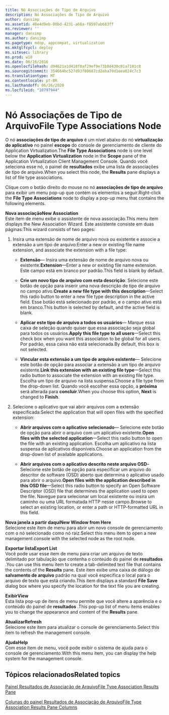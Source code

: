 ```yaml
---
title: Nó Associações de Tipo de Arquivo
description: Nó Associações de Tipo de Arquivo
author: dansimp
ms.assetid: 48e4d9eb-00bd-4231-a68a-f8597ab683ff
ms.reviewer: ''
manager: dansimp
ms.author: dansimp
ms.pagetype: mdop, appcompat, virtualization
ms.mktglfcycl: deploy
ms.sitesec: library
ms.prod: w10
ms.date: 06/16/2016
ms.openlocfilehash: d94621a1d418f0af29ef9e73b8d430c81a7181c8
ms.sourcegitcommit: 354664bc527d93f80687cd2eba70d1eea024c7c3
ms.translationtype: MT
ms.contentlocale: pt-BR
ms.lasthandoff: 06/26/2020
ms.locfileid: "10797944"
---
```

# <span data-ttu-id="d81a0-103">Nó Associações de Tipo de Arquivo</span><span class="sxs-lookup"><span data-stu-id="d81a0-103">File Type Associations Node</span></span>


<span data-ttu-id="d81a0-104">O nó **associações de tipo de arquivo** é um nível abaixo do nó **virtualização do aplicativo** no painel **escopo** do console de gerenciamento de cliente do Application Virtualization.</span><span class="sxs-lookup"><span data-stu-id="d81a0-104">The **File Type Associations** node is one level below the **Application Virtualization** node in the **Scope** pane of the Application Virtualization Client Management Console.</span></span> <span data-ttu-id="d81a0-105">Quando você seleciona esse nó, o painel de **resultados** exibe uma lista de associações de tipo de arquivo.</span><span class="sxs-lookup"><span data-stu-id="d81a0-105">When you select this node, the **Results** pane displays a list of file type associations.</span></span>

<span data-ttu-id="d81a0-106">Clique com o botão direito do mouse no nó **associações de tipo de arquivo** para exibir um menu pop-up que contém os elementos a seguir.</span><span class="sxs-lookup"><span data-stu-id="d81a0-106">Right-click the **File Type Associations** node to display a pop-up menu that contains the following elements.</span></span>

<a href="" id="new-association"></a>**<span data-ttu-id="d81a0-107">Nova associação</span><span class="sxs-lookup"><span data-stu-id="d81a0-107">New Association</span></span>**  
<span data-ttu-id="d81a0-108">Este item de menu exibe o assistente de nova associação.</span><span class="sxs-lookup"><span data-stu-id="d81a0-108">This menu item displays the New Association Wizard.</span></span> <span data-ttu-id="d81a0-109">Este assistente consiste em duas páginas:</span><span class="sxs-lookup"><span data-stu-id="d81a0-109">This wizard consists of two pages:</span></span>

1.  <span data-ttu-id="d81a0-110">Insira uma extensão de nome de arquivo nova ou existente e associe a extensão a um tipo de arquivo:</span><span class="sxs-lookup"><span data-stu-id="d81a0-110">Enter a new or existing file name extension, and associate the extension with a file type:</span></span>

    -   <span data-ttu-id="d81a0-111">**Extensão**— Insira uma extensão de nome de arquivo nova ou existente.</span><span class="sxs-lookup"><span data-stu-id="d81a0-111">**Extension**—Enter a new or existing file name extension.</span></span> <span data-ttu-id="d81a0-112">Este campo está em branco por padrão.</span><span class="sxs-lookup"><span data-stu-id="d81a0-112">This field is blank by default.</span></span>

    -   <span data-ttu-id="d81a0-113">**Crie um novo tipo de arquivo com esta descrição**: Selecione este botão de opção para inserir uma nova descrição de tipo de arquivo no campo ativo.</span><span class="sxs-lookup"><span data-stu-id="d81a0-113">**Create a new file type with this description**—Select this radio button to enter a new file type description in the active field.</span></span> <span data-ttu-id="d81a0-114">Esse botão está selecionado por padrão, e o campo ativo está em branco.</span><span class="sxs-lookup"><span data-stu-id="d81a0-114">This button is selected by default, and the active field is blank.</span></span>

    -   <span data-ttu-id="d81a0-115">**Aplicar este tipo de arquivo a todos os usuários**— Marque essa caixa de seleção quando quiser que essa associação seja global para todos os usuários.</span><span class="sxs-lookup"><span data-stu-id="d81a0-115">**Apply this file type to all users**—Select this check box when you want this association to be global for all users.</span></span> <span data-ttu-id="d81a0-116">Por padrão, essa caixa não está selecionada.</span><span class="sxs-lookup"><span data-stu-id="d81a0-116">By default, this box is not selected.</span></span>

    -   <span data-ttu-id="d81a0-117">**Vincular esta extensão a um tipo de arquivo existente**— Selecione este botão de opção para associar a extensão a um tipo de arquivo existente.</span><span class="sxs-lookup"><span data-stu-id="d81a0-117">**Link this extension with an existing file type**—Select this radio button to associate the extension with an existing file type.</span></span> <span data-ttu-id="d81a0-118">Escolha um tipo de arquivo na lista suspensa.</span><span class="sxs-lookup"><span data-stu-id="d81a0-118">Choose a file type from the drop-down list.</span></span> <span data-ttu-id="d81a0-119">Quando você escolher essa opção, a **próxima** será alterada para **concluir**.</span><span class="sxs-lookup"><span data-stu-id="d81a0-119">When you choose this option, **Next** is changed to **Finish**.</span></span>

2.  <span data-ttu-id="d81a0-120">Selecione o aplicativo que vai abrir arquivos com a extensão especificada:</span><span class="sxs-lookup"><span data-stu-id="d81a0-120">Select the application that will open files with the specified extension:</span></span>

    -   <span data-ttu-id="d81a0-121">**Abrir arquivos com o aplicativo selecionado**— Selecione este botão de opção para abrir o arquivo com um aplicativo existente.</span><span class="sxs-lookup"><span data-stu-id="d81a0-121">**Open files with the selected application**—Select this radio button to open the file with an existing application.</span></span> <span data-ttu-id="d81a0-122">Escolha um aplicativo na lista suspensa de aplicativos disponíveis.</span><span class="sxs-lookup"><span data-stu-id="d81a0-122">Choose an application from the drop-down list of available applications.</span></span>

    -   <span data-ttu-id="d81a0-123">**Abrir arquivos com o aplicativo descrito neste arquivo OSD**– Selecione este botão de opção para especificar um arquivo do descritor de software (OSD) aberto que determina o aplicativo usado para abrir o arquivo.</span><span class="sxs-lookup"><span data-stu-id="d81a0-123">**Open files with the application described in this OSD file**—Select this radio button to specify an Open Software Descriptor (OSD) file that determines the application used to open the file.</span></span> <span data-ttu-id="d81a0-124">Navegue para selecionar um local existente ou insira um caminho ou uma URL formatada HTTP nesse campo.</span><span class="sxs-lookup"><span data-stu-id="d81a0-124">Browse to select an existing location, or enter a path or HTTP-formatted URL in this field.</span></span>

<a href="" id="new-window-from-here"></a>**<span data-ttu-id="d81a0-125">Nova janela a partir daqui</span><span class="sxs-lookup"><span data-stu-id="d81a0-125">New Window from Here</span></span>**  
<span data-ttu-id="d81a0-126">Selecione este item de menu para abrir um novo console de gerenciamento com o nó selecionado como nó raiz.</span><span class="sxs-lookup"><span data-stu-id="d81a0-126">Select this menu item to open a new management console with the selected node as the root node.</span></span>

<a href="" id="export-list"></a>**<span data-ttu-id="d81a0-127">Exportar lista</span><span class="sxs-lookup"><span data-stu-id="d81a0-127">Export List</span></span>**  
<span data-ttu-id="d81a0-128">Você pode usar esse item de menu para criar um arquivo de texto delimitado por tabulação que contenha o conteúdo do painel de **resultados** .</span><span class="sxs-lookup"><span data-stu-id="d81a0-128">You can use this menu item to create a tab-delimited text file that contains the contents of the **Results** pane.</span></span> <span data-ttu-id="d81a0-129">Este item exibe uma caixa de diálogo de **salvamento de arquivo** padrão na qual você especifica o local para o arquivo de texto que está criando.</span><span class="sxs-lookup"><span data-stu-id="d81a0-129">This item displays a standard **File Save** dialog box where you specify the location for the text file you are creating.</span></span>

<a href="" id="view"></a>**<span data-ttu-id="d81a0-130">Exibir</span><span class="sxs-lookup"><span data-stu-id="d81a0-130">View</span></span>**  
<span data-ttu-id="d81a0-131">Esta lista pop-up de itens de menu permite que você altere a aparência e o conteúdo do painel de **resultados** .</span><span class="sxs-lookup"><span data-stu-id="d81a0-131">This pop-up list of menu items enables you to change the appearance and content of the **Results** pane.</span></span>

<a href="" id="refresh"></a>**<span data-ttu-id="d81a0-132">Atualizar</span><span class="sxs-lookup"><span data-stu-id="d81a0-132">Refresh</span></span>**  
<span data-ttu-id="d81a0-133">Selecione este item para atualizar o console de gerenciamento.</span><span class="sxs-lookup"><span data-stu-id="d81a0-133">Select this item to refresh the management console.</span></span>

<a href="" id="help"></a>**<span data-ttu-id="d81a0-134">Ajuda</span><span class="sxs-lookup"><span data-stu-id="d81a0-134">Help</span></span>**  
<span data-ttu-id="d81a0-135">Com esse item de menu, você pode exibir o sistema de ajuda para o console de gerenciamento.</span><span class="sxs-lookup"><span data-stu-id="d81a0-135">With this menu item, you can display the help system for the management console.</span></span>

## <span data-ttu-id="d81a0-136">Tópicos relacionados</span><span class="sxs-lookup"><span data-stu-id="d81a0-136">Related topics</span></span>


[<span data-ttu-id="d81a0-137">Painel Resultados de Associação de Arquivo</span><span class="sxs-lookup"><span data-stu-id="d81a0-137">File Type Association Results Pane</span></span>](file-type-association-results-pane.md)

[<span data-ttu-id="d81a0-138">Colunas do painel Resultados de Associação de Arquivo</span><span class="sxs-lookup"><span data-stu-id="d81a0-138">File Type Association Results Pane Columns</span></span>](file-type-association-results-pane-columns.md)

 

 





